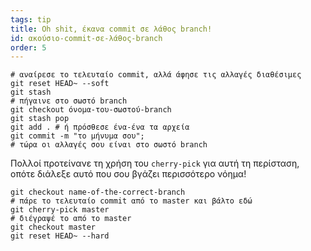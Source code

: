 ```yaml
---
tags: tip
title: Oh shit, έκανα commit σε λάθος branch!
id: ακούσιο-commit-σε-λάθος-branch
order: 5
---
```


```git
# αναίρεσε το τελευταίο commit, αλλά άφησε τις αλλαγές διαθέσιμες
git reset HEAD~ --soft
git stash
# πήγαινε στο σωστό branch
git checkout όνομα-του-σωστού-branch
git stash pop
git add . # ή πρόσθεσε ένα-ένα τα αρχεία
git commit -m "το μήνυμα σου";
# τώρα οι αλλαγές σου είναι στο σωστό branch
```

Πολλοί προτείνανε τη χρήση του `cherry-pick` για αυτή τη περίσταση, οπότε διάλεξε αυτό που σου βγάζει περισσότερο νόημα!

```git
git checkout name-of-the-correct-branch
# πάρε το τελευταίο commit από το master και βάλτο εδώ
git cherry-pick master
# διέγραψέ το από το master
git checkout master
git reset HEAD~ --hard
```